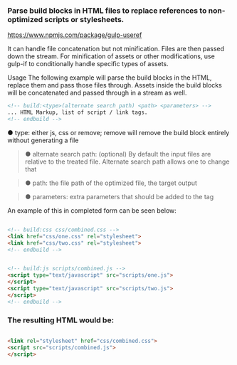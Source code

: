 ### Parse build blocks in HTML files to replace references to non-optimized scripts or stylesheets.

<https://www.npmjs.com/package/gulp-useref>

It can handle file concatenation but not minification. Files are then passed down the stream. For minification of assets or other modifications, use gulp-if to conditionally handle specific types of assets.

Usage The following example will parse the build blocks in the HTML, replace them and pass those files through. Assets inside the build blocks will be concatenated and passed through in a stream as well.

```html
<!-- build:<type>(alternate search path) <path> <parameters> -->
... HTML Markup, list of script / link tags.
<!-- endbuild -->

```


>
● type: either js, css or remove; remove will remove the build block entirely without generating a file

> ● alternate search path: (optional) By default the input files are relative to the treated file. Alternate search path allows one to change that

> ● path: the file path of the optimized file, the target output

> ● parameters: extra parameters that should be added to the tag

An example of this in completed form can be seen below:

```html

<!-- build:css css/combined.css -->
<link href="css/one.css" rel="stylesheet">
<link href="css/two.css" rel="stylesheet">
<!-- endbuild -->


<!-- build:js scripts/combined.js -->
<script type="text/javascript" src="scripts/one.js">
</script>
<script type="text/javascript" src="scripts/two.js">
</script>
<!-- endbuild -->

```

### The resulting HTML would be:

```html

<link rel="stylesheet" href="css/combined.css">
<script src="scripts/combined.js">
</script>

```
